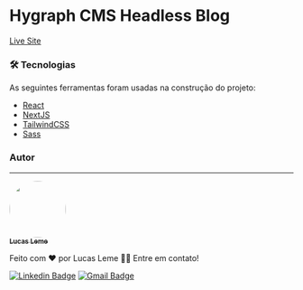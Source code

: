 # Hygraph CMS Headless Blog

[Live Site](https://cms-blog-five.vercel.app/) 

### 🛠 Tecnologias

As seguintes ferramentas foram usadas na construção do projeto:

- [React](https://pt-br.reactjs.org/)
- [NextJS](https://nodejs.org/en/)
- [TailwindCSS](https://tailwindcss.com/)
- [Sass](https://sass-lang.com/)


### Autor
---

<a href="https://github.com/lucasrleme" target="_blank">
 <img src="https://github.com/lucasrleme.png" width="100px;" style="border-radius:50%" />
 <br />
 <sub><b>Lucas Leme</b></sub>
</a>


Feito com ❤️ por Lucas Leme 👋🏽 Entre em contato!

[![Linkedin Badge](https://img.shields.io/badge/-Lucas-blue?style=flat-square&logo=Linkedin&logoColor=white&link=https://www.linkedin.com/in/lucas-leme-a0bb4043/)](https://www.linkedin.com/in/lucas-leme-a0bb4043/) 
[![Gmail Badge](https://img.shields.io/badge/-lucasratm40@gmail.com-c14438?style=flat-square&logo=Gmail&logoColor=white&link=mailto:tgmarinho@gmail.com)](mailto:lucasratm40@gmail.com)